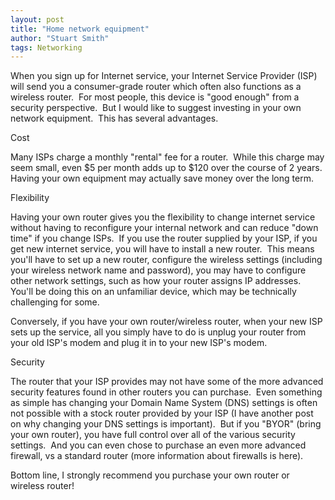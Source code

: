 ```yaml
---
layout: post
title: "Home network equipment"
author: "Stuart Smith"
tags: Networking
---
```


When you sign up for Internet service, your Internet Service Provider (ISP) will send you a consumer-grade router which often also functions as a wireless router.  For most people, this device is "good enough" from a security perspective.  But I would like to suggest investing in your own network equipment.  This has several advantages.

Cost

Many ISPs charge a monthly "rental" fee for a router.  While this charge may seem small, even $5 per month adds up to $120 over the course of 2 years.  Having your own equipment may actually save money over the long term.

Flexibility

Having your own router gives you the flexibility to change internet service without having to reconfigure your internal network and can reduce "down time" if you change ISPs.  If you use the router supplied by your ISP, if you get new internet service, you will have to install a new router.  This means you'll have to set up a new router, configure the wireless settings (including your wireless network name and password), you may have to configure other network settings, such as how your router assigns IP addresses.  You'll be doing this on an unfamiliar device, which may be technically challenging for some.  

Conversely, if you have your own router/wireless router, when your new ISP sets up the service, all you simply have to do is unplug your router from your old ISP's modem and plug it in to your new ISP's modem. 

Security

The router that your ISP provides may not have some of the more advanced security features found in other routers you can purchase.  Even something as simple has changing your Domain Name System (DNS) settings is often not possible with a stock router provided by your ISP (I have another post on why changing your DNS settings is important).  But if you "BYOR" (bring your own router), you have full control over all of the various security settings.  And you can even chose to purchase an even more advanced firewall, vs a standard router (more information about firewalls is here).

Bottom line, I strongly recommend you purchase your own router or wireless router!
